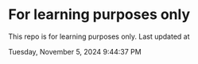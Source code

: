 # For learning purposes only
This repo is for learning purposes only.
Last updated at

Tuesday, November 5, 2024 9:44:37 PM

